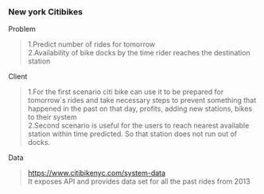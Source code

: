 ### New york Citibikes

Problem
>1.Predict number of rides for tomorrow<br>
>2.Availability of bike docks by the time rider reaches the destination station

Client
>1.For the first scenario citi bike can use it to be prepared for tomorrow`s rides
and take necessary steps to prevent something that happened in the past on
that day, profits, adding new stations, bikes to their system<br>
>2.Second scenario is useful for the users to reach nearest available station within
time predicted. So that station does not run out of docks.

Data
>https://www.citibikenyc.com/system-data<br>
>It exposes API and provides data set for all the past rides from 2013
